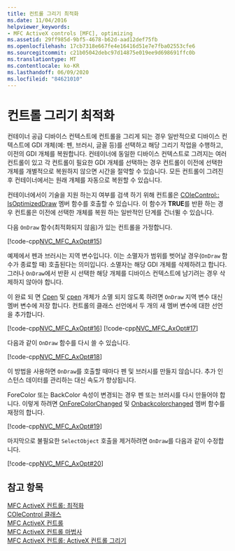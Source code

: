 ```yaml
---
title: 컨트롤 그리기 최적화
ms.date: 11/04/2016
helpviewer_keywords:
- MFC ActiveX controls [MFC], optimizing
ms.assetid: 29ff985d-9bf5-4678-b62d-aad12def75fb
ms.openlocfilehash: 17cb7318e667fe4e16416d51e7e7fba02553cfe6
ms.sourcegitcommit: c21b05042debc97d14875e019ee9d698691ffc0b
ms.translationtype: MT
ms.contentlocale: ko-KR
ms.lasthandoff: 06/09/2020
ms.locfileid: "84621010"
---
```

# <a name="optimizing-control-drawing"></a>컨트롤 그리기 최적화

컨테이너 공급 디바이스 컨텍스트에 컨트롤을 그리게 되는 경우 일반적으로 디바이스 컨텍스트에 GDI 개체(예: 펜, 브러시, 글꼴 등)를 선택하고 해당 그리기 작업을 수행하고, 이전의 GDI 개체를 복원합니다. 컨테이너에 동일한 디바이스 컨텍스트로 그려지는 여러 컨트롤이 있고 각 컨트롤이 필요한 GDI 개체를 선택하는 경우 컨트롤이 이전에 선택한 개체를 개별적으로 복원하지 않으면 시간을 절약할 수 있습니다. 모든 컨트롤이 그려진 후 컨테이너에서는 원래 개체를 자동으로 복원할 수 있습니다.

컨테이너에서이 기술을 지원 하는지 여부를 검색 하기 위해 컨트롤은 [COleControl:: IsOptimizedDraw](reference/colecontrol-class.md#isoptimizeddraw) 멤버 함수를 호출할 수 있습니다. 이 함수가 **TRUE**를 반환 하는 경우 컨트롤은 이전에 선택한 개체를 복원 하는 일반적인 단계를 건너뛸 수 있습니다.

다음 `OnDraw` 함수(최적화되지 않음)가 있는 컨트롤을 가정합니다.

[!code-cpp[NVC_MFC_AxOpt#15](codesnippet/cpp/optimizing-control-drawing_1.cpp)]

예제에서 펜과 브러시는 지역 변수입니다. 이는 소멸자가 범위를 벗어날 경우(`OnDraw` 함수가 종료할 때) 호출된다는 의미입니다. 소멸자는 해당 GDI 개체를 삭제하려고 합니다. 그러나 `OnDraw`에서 반환 시 선택한 해당 개체를 디바이스 컨텍스트에 남기려는 경우 삭제하지 않아야 합니다.

이 완료 되 면 [Cpen](reference/cpen-class.md) 및 [cpen](reference/cbrush-class.md) 개체가 소멸 되지 않도록 하려면 `OnDraw` 지역 변수 대신 멤버 변수에 저장 합니다. 컨트롤의 클래스 선언에서 두 개의 새 멤버 변수에 대한 선언을 추가합니다.

[!code-cpp[NVC_MFC_AxOpt#16](codesnippet/cpp/optimizing-control-drawing_2.h)]
[!code-cpp[NVC_MFC_AxOpt#17](codesnippet/cpp/optimizing-control-drawing_3.h)]

다음과 같이 `OnDraw` 함수를 다시 쓸 수 있습니다.

[!code-cpp[NVC_MFC_AxOpt#18](codesnippet/cpp/optimizing-control-drawing_4.cpp)]

이 방법을 사용하면 `OnDraw`를 호출할 때마다 펜 및 브러시를 만들지 않습니다. 추가 인스턴스 데이터를 관리하는 대신 속도가 향상됩니다.

ForeColor 또는 BackColor 속성이 변경되는 경우 펜 또는 브러시를 다시 만들어야 합니다. 이렇게 하려면 [OnForeColorChanged](reference/colecontrol-class.md#onforecolorchanged) 및 [Onbackcolorchanged](reference/colecontrol-class.md#onbackcolorchanged) 멤버 함수를 재정의 합니다.

[!code-cpp[NVC_MFC_AxOpt#19](codesnippet/cpp/optimizing-control-drawing_5.cpp)]

마지막으로 불필요한 `SelectObject` 호출을 제거하려면 `OnDraw`를 다음과 같이 수정합니다.

[!code-cpp[NVC_MFC_AxOpt#20](codesnippet/cpp/optimizing-control-drawing_6.cpp)]

## <a name="see-also"></a>참고 항목

[MFC ActiveX 컨트롤: 최적화](mfc-activex-controls-optimization.md)<br/>
[COleControl 클래스](reference/colecontrol-class.md)<br/>
[MFC ActiveX 컨트롤](mfc-activex-controls.md)<br/>
[MFC ActiveX 컨트롤 마법사](reference/mfc-activex-control-wizard.md)<br/>
[MFC ActiveX 컨트롤: ActiveX 컨트롤 그리기](mfc-activex-controls-painting-an-activex-control.md)
